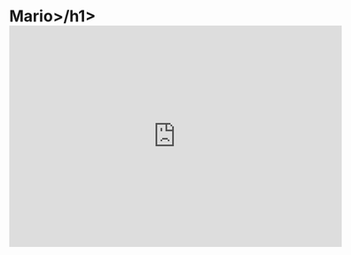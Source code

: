 <html>
<h1>Mario>/h1>
<br>
<iframe src="http://www.mix.bid/a/mario/" style="border:0px #ffffff none;" name="myiFrame" scrolling="no" frameborder="1" marginheight="0px" marginwidth="0px" height="400px" width="600px" allowfullscreen></iframe>
</html>
